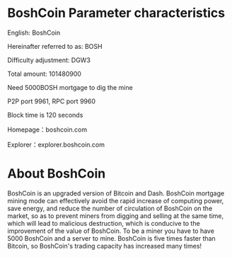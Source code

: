 # BoshCoin Parameter characteristics
English: BoshCoin

Hereinafter referred to as: BOSH

Difficulty adjustment: DGW3

Total amount: 101480900

Need 5000BOSH mortgage to dig the mine

P2P port 9961, RPC port 9960

Block time is 120 seconds

Homepage：boshcoin.com

Explorer：explorer.boshcoin.com

# About BoshCoin
BoshCoin is an upgraded version of Bitcoin and Dash. 
BoshCoin mortgage mining mode can effectively avoid the rapid increase of computing power, save energy, and reduce the number of circulation of BoshCoin on the market, so as to prevent miners from digging and selling at the same time, which will lead to malicious destruction, which is conducive to the improvement of the value of BoshCoin.
To be a miner you have to have 5000 BoshCoin and a server to mine. BoshCoin is five times faster than Bitcoin, so BoshCoin's trading capacity has increased many times!
